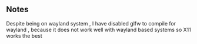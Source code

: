 ## Notes

Despite being on wayland system , I have disabled glfw to compile for wayland , because it does not work well with wayland based systems so X11 works the best
